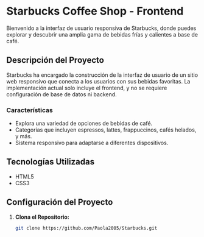 # Starbucks Coffee Shop - Frontend

Bienvenido a la interfaz de usuario responsiva de Starbucks, donde puedes explorar y descubrir una amplia gama de bebidas frías y calientes a base de café.

## Descripción del Proyecto

Starbucks ha encargado la construcción de la interfaz de usuario de un sitio web responsivo que conecta a los usuarios con sus bebidas favoritas. La implementación actual solo incluye el frontend, y no se requiere configuración de base de datos ni backend.

### Características

- Explora una variedad de opciones de bebidas de café.
- Categorías que incluyen espressos, lattes, frappuccinos, cafés helados, y más.
- Sistema responsivo para adaptarse a diferentes dispositivos.

## Tecnologías Utilizadas

- HTML5
- CSS3

## Configuración del Proyecto

1. **Clona el Repositorio:**
   ```bash
   git clone https://github.com/Paola2005/Starbucks.git